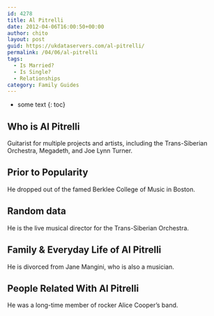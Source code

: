 ```yaml
---
id: 4278
title: Al Pitrelli
date: 2012-04-06T16:00:50+00:00
author: chito
layout: post
guid: https://ukdataservers.com/al-pitrelli/
permalink: /04/06/al-pitrelli
tags:
  - Is Married?
  - Is Single?
  - Relationships
category: Family Guides
---
```


* some text
{: toc}
          
          
## Who is  Al Pitrelli
                  
                  
                  
Guitarist for multiple projects and artists, including the Trans-Siberian Orchestra, Megadeth, and Joe Lynn Turner.
                  
                
                
                
## Prior to Popularity 
                  
                  
                  
He dropped out of the famed Berklee College of Music in Boston.
                  
                
                
                
## Random data 
                  
                  
                  
He is the live musical director for the Trans-Siberian Orchestra.
                  
                
                
                
## Family & Everyday Life of Al Pitrelli
                  
                  
                  
He is divorced from Jane Mangini, who is also a musician.
                  
                
                
                
## People Related With  Al Pitrelli
                  
                  
                  
He was a long-time member of rocker Alice Cooper&#8217;s band.
                  
                
              
            
          
          
          
    
    
  
